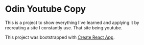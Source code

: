 # Odin Youtube Copy

This is a project to show everything I've learned and applying it by recreating a site I constantly use. That site being youtube.

This project was bootstrapped with [Create React App](https://github.com/facebook/create-react-app).
